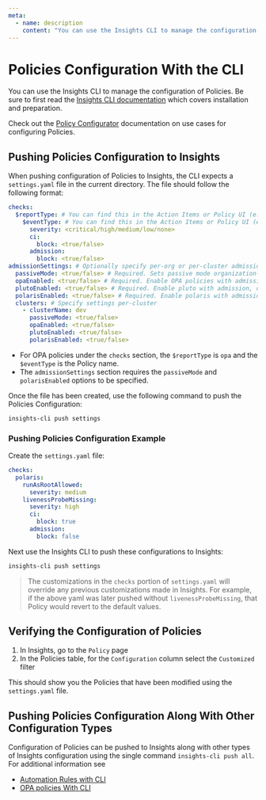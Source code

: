 ```yaml
---
meta:
  - name: description
    content: "You can use the Insights CLI to manage the configuration of Policies. Be sure to first read the Insights CLI documentation which covers installation and preparation."
---
```

# Policies Configuration With the CLI
You can use the Insights CLI to manage the configuration of Policies.
Be sure to first read the [Insights CLI documentation](/configure/cli/cli) which covers installation and preparation.

Check out the [Policy Configurator](/configure/policy/configurator) documentation on use cases for configuring Policies.

## Pushing Policies Configuration to Insights
When pushing configuration of Policies to Insights, the CLI expects a `settings.yaml` file in the current directory.
The file should follow the following format:
```yaml
checks:
  $reportType: # You can find this in the Action Items or Policy UI (e.g. `polaris`)
    $eventType: # You can find this in the Action Items or Policy UI (e.g. `runAsRootAllowed`)
      severity: <critical/high/medium/low/none>
      ci:
        block: <true/false>
      admission:
        block: <true/false>
admissionSettings: # Optionally specify per-org or per-cluster admission controller settings
  passiveMode: <true/false> # Required. Sets passive mode organization-wide
  opaEnabled: <true/false> # Required. Enable OPA policies with admission, organization-wide
  plutoEnabled: <true/false> # Required. Enable pluto with admission, organization-wide
  polarisEnabled: <true/false> # Required. Enable polaris with admission, organization-wide
  clusters: # Specify settings per-cluster
    - clusterName: dev
      passiveMode: <true/false>
      opaEnabled: <true/false>
      plutoEnabled: <true/false>
      polarisEnabled: <true/false>
```

* For OPA policies under the `checks` section, the `$reportType` is `opa` and the `$eventType` is the Policy name.
* The `admissionSettings` section requires the `passiveMode` and `polarisEnabled` options to be specified.

Once the file has been created, use the following command to push the Policies Configuration:
```
insights-cli push settings
```

### Pushing Policies Configuration Example
Create the `settings.yaml` file:
```yaml
checks:
  polaris:
    runAsRootAllowed:
      severity: medium
    livenessProbeMissing:
      severity: high
      ci:
        block: true
      admission:
        block: false
```

Next use the Insights CLI to push these configurations to Insights:

```bash
insights-cli push settings
```

>The customizations in the `checks` portion of `settings.yaml` will override any previous customizations made in Insights. For example, if the above yaml was later pushed without `livenessProbeMissing`, that Policy would revert to the default values.

## Verifying the Configuration of Policies
1. In Insights, go to the `Policy` page
2. In the Policies table, for the `Configuration` column select the `Customized` filter

This should show you the Policies that have been modified using the `settings.yaml` file.

## Pushing Policies Configuration Along With Other Configuration Types
Configuration of Policies can be pushed to Insights along with other types of Insights configuration using the single command `insights-cli push all`. For additional information see
* [Automation Rules with CLI](/configure/cli/automation-rules)
* [OPA policies With CLI](/configure/cli/opa)
